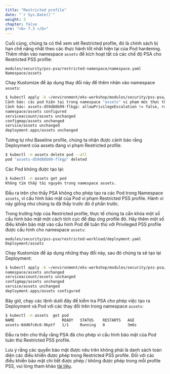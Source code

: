 ```yaml
---
title: "Restricted profile"
date: "`r Sys.Date()`"
weight: 3
chapter: false
pre: "<b> 7.3 </b>"
---
```


Cuối cùng, chúng ta có thể xem xét Restricted profile, đó là chính sách bị hạn chế nặng nhất theo các thực hành tốt nhất hiện tại của Pod hardening. Thêm nhãn vào namespace `assets` để kích hoạt tất cả các chế độ PSA cho Restricted PSS profile:

```kustomization
modules/security/pss-psa/restricted-namespace/namespace.yaml
Namespace/assets
```

Chạy Kustomize để áp dụng thay đổi này để thêm nhãn vào namespace `assets`:

```bash  timeout=180 hook=restricted-namespace
$ kubectl apply -k ~/environment/eks-workshop/modules/security/pss-psa/restricted-namespace
Cảnh báo: các pod hiện tại trong namespace "assets" vi phạm mức thực thi PodSecurity mới "restricted:latest"
Cảnh báo: assets-d59d88b99-flkgp: allowPrivilegeEscalation != false, runAsNonRoot != true, seccompProfile
namespace/assets configured
serviceaccount/assets unchanged
configmap/assets unchanged
service/assets unchanged
deployment.apps/assets unchanged
```

Tương tự như Baseline profile, chúng ta nhận được cảnh báo rằng Deployment của assets đang vi phạm Restricted profile.

```bash
$ kubectl -n assets delete pod --all
pod "assets-d59d88b99-flkgp" deleted
```

Các Pod không được tạo lại:

```bash test=false
$ kubectl -n assets get pod   
Không tìm thấy tài nguyên trong namespace assets.
```

Đầu ra trên cho thấy PSA không cho phép tạo ra các Pod trong Namespace `assets`, vì cấu hình bảo mật của Pod vi phạm Restricted PSS profile. Hành vi này giống như chúng ta đã thấy trước đó ở phần trước.

Trong trường hợp của Restricted profile, thực tế chúng ta cần khóa một số cấu hình bảo mật một cách tích cực để đáp ứng profile đó. Hãy thêm một số điều khiển bảo mật vào cấu hình Pod để tuân thủ với Privileged PSS profile được cấu hình cho namespace `assets`:

```kustomization
modules/security/pss-psa/restricted-workload/deployment.yaml
Deployment/assets
```

Chạy Kustomize để áp dụng những thay đổi này, sau đó chúng ta sẽ tạo lại Deployment:

```bash timeout=180 hook=restricted-deploy-with-changes
$ kubectl apply -k ~/environment/eks-workshop/modules/security/pss-psa/restricted-workload
namespace/assets unchanged
serviceaccount/assets unchanged
configmap/assets unchanged
service/assets unchanged
deployment.apps/assets configured
```

Bây giờ, chạy các lệnh dưới đây để kiểm tra PSA cho phép việc tạo ra Deployment và Pod với các thay đổi trên trong namespace `assets`:

```bash
$ kubectl -n assets  get pod   
NAME                     READY   STATUS    RESTARTS   AGE
assets-8dd6fc8c6-9kptf   1/1     Running   0          3m6s
```

Đầu ra trên cho thấy rằng PSA đã cho phép vì cấu hình bảo mật của Pod tuân thủ Restricted PSS profile.

Lưu ý rằng các quyền bảo mật được nêu trên không phải là danh sách toàn diện các điều khiển được phép trong Restricted PSS profile. Đối với các điều khiển bảo mật chi tiết được phép / không được phép trong mỗi profile PSS, vui lòng tham khảo [tài liệu](https://kubernetes.io/docs/concepts/security/pod-security-standards/#restricted).